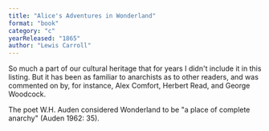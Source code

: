 ```yaml
---
title: "Alice's Adventures in Wonderland"
format: "book"
category: "c"
yearReleased: "1865"
author: "Lewis Carroll"
---
```

So much a part of our cultural heritage that for years I  didn't include it in this listing. But it has been as familiar to anarchists as  to other readers, and was commented on by, for instance, Alex Comfort, Herbert  Read, and George Woodcock.

The poet W.H. Auden considered Wonderland to  be "a place of complete anarchy" (Auden 1962: 35).
 
